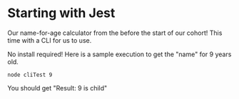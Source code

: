 # Starting with Jest

Our name-for-age calculator from the before the start of our cohort!  This time with a CLI for us to use.

No install required!  Here is a sample execution to get the "name" for 9 years old.

```
node cliTest 9
```
You should get "Result: 9 is child"

